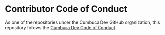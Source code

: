 # Contributor Code of Conduct

As one of the repositories under the Cumbuca Dev GitHub organization, this repository follows the [Cumbuca Dev Code of Conduct](https://github.com/cumbucadev/contributions/blob/main/CODE_OF_CONDUCT_EN.md).
